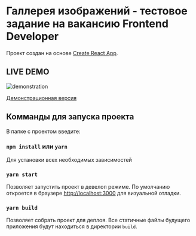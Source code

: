 # Галлерея изображений - тестовое задание на вакансию Frontend Developer

Проект создан на основе [Create React App](https://github.com/facebook/create-react-app).

## LIVE DEMO

![demonstration](https://i.yapx.ru/MY8S9.gif)

[Демонстрационная версия](https://vunderkindmedia.github.io/testGalleries/)

## Комманды для запуска проекта

В папке с проектом введите:

### `npm install` или `yarn`

Для установки всех необходимых зависимостей

### `yarn start`

Позволяет запустить проект в девелоп режиме.
По умолчанию откроется в браузере [http://localhost:3000](http://localhost:3000) для визуальной отладки.

### `yarn build`

Позволяет собрать проект для деплоя. Все статичные файлы будущего приложения будут находиться в директории `build`.
